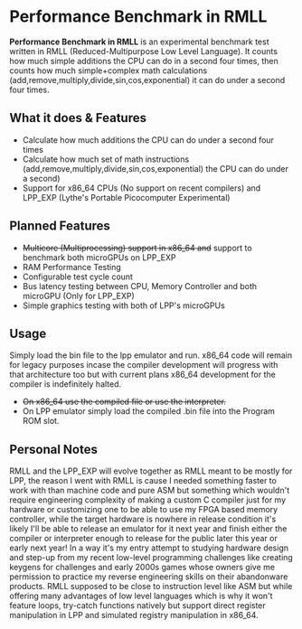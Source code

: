# Performance Benchmark in RMLL
**Performance Benchmark in RMLL** is an experimental benchmark test written in RMLL (Reduced-Multipurpose Low Level Language). It counts how much simple additions the CPU can do in a second four times, then counts how much simple+complex math calculations (add,remove,multiply,divide,sin,cos,exponential) it can do under a second four times.

## What it does & Features

- Calculate how much additions the CPU can do under a second four times
- Calculate how much set of math instructions (add,remove,multiply,divide,sin,cos,exponential) the CPU can do under a second)
- Support for x86_64 CPUs (No support on recent compilers) and LPP_EXP (Lythe's Portable Picocomputer Experimental)

## Planned Features

- ~~Multicore (Multiprocessing) support in x86_64 and~~ support to benchmark both microGPUs on LPP_EXP
- RAM Performance Testing
- Configurable test cycle count
- Bus latency testing between CPU, Memory Controller and both microGPU (Only for LPP_EXP)
- Simple graphics testing with both of LPP's microGPUs

## Usage
Simply load the bin file to the lpp emulator and run.
x86_64 code will remain for legacy purposes incase the compiler development will progress with that architecture too but with current plans x86_64 development for the compiler is indefinitely halted.

- ~~On x86_64 use the compiled file or use the interpreter.~~
- On LPP emulator simply load the compiled .bin file into the Program ROM slot.

## Personal Notes
RMLL and the LPP_EXP will evolve together as RMLL meant to be mostly for LPP, the reason I went with RMLL is cause I needed something faster to work with than machine code and pure ASM but something which wouldn't require engineering complexity of making a custom C compiler just for my hardware or customizing one to be able to use my FPGA based memory controller, while the target hardware is nowhere in release condition it's likely I'll be able to release an emulator for it next year and finish either the compiler or interpreter enough to release for the public later this year or early next year! In a way it's my entry attempt to studying hardware design and step-up from my recent low-level programming challenges like creating keygens for challenges and early 2000s games whose owners give me permission to practice my reverse engineering skills on their abandonware products.
RMLL supposed to be close to instruction level like ASM but while offering many advantages of low level languages which is why it won't feature loops, try-catch functions natively but support direct register manipulation in LPP and simulated registry manipulation in x86_64.

